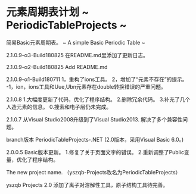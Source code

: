 # 元素周期表计划  ~ PeriodicTableProjects ~ 
简易Basic元素周期表。 ~ A simple Basic Periodic Table ~ 

2.1.0.9-α3-Build180825
在README.md里添加了更新日志。

2.1.0.9-α2-Build180825
Add README.md

2.1.0.9-α1-Build180711
1，重构了ions工具。
2，增加了“元素不存在”的提示。
-1，ion，ions工具和Uue,Ubn元素存在double转换错误的严重问题。

2.1.0.8
1.大幅度更新了代码，优化了程序结构。
2.删除冗余代码。
3.补充了几个人造元素的信息。
0.搜索和电子层仍未完成。

2.1.0.7
从Visual Studio2008升级到了Visual Studio2013.
解决了多个兼容性问题。

branch版本 PeriodicTableProjects-.NET (2.0版本，采用Visual Basic 6.0。)

2.0.0.5
Basic版本更新。
1.修复了关于页面文字的错误。
2.重新调整了Public变量，优化了程序结构。

The new project name.
（yszqb-Projects改名为PeriodicTableProjects）

yszqb Projects 2.0
添加了离子对溶解性工具，原子结构工具待完善。
